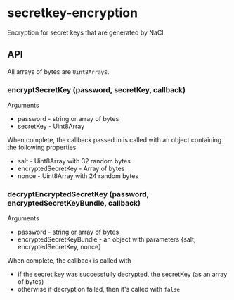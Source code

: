 # secretkey-encryption

Encryption for secret keys that are generated by NaCl.

## API

All arrays of bytes are `Uint8Array`s.

### encryptSecretKey (password, secretKey, callback)

Arguments
* password - string or array of bytes
* secretKey - Uint8Array

When complete, the callback passed in is called with an object containing the following properties
* salt - Uint8Array with 32 random bytes
* encryptedSecretKey - Array of bytes
* nonce - Uint8Array with 24 random bytes

### decryptEncryptedSecretKey (password, encryptedSecretKeyBundle, callback)

Arguments
* password - string or array of bytes
* encryptedSecretKeyBundle - an object with parameters {salt, encryptedSecretKey, nonce}

When complete, the callback is called with
* if the secret key was successfully decrypted, the secretKey (as an array of bytes)
* otherwise if decryption failed, then it's called with `false`
